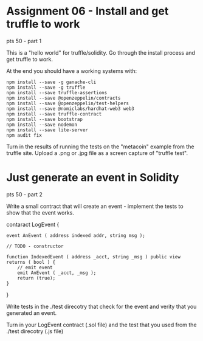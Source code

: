 














# Assignment 06 - Install and get truffle to work

pts 50 - part 1

This is a "hello world" for truffle/solidity.   Go through the install process and get truffle to work.

At the end you should have a working systems with:


```
npm install --save -g ganache-cli
npm install --save -g truffle
npm install --save truffle-assertions
npm install --save @openzeppelin/contracts
npm install --save @openzeppelin/test-helpers
npm install --save @nomiclabs/hardhat-web3 web3
npm install --save truffle-contract
npm install --save bootstrap
npm install --save nodemon
npm install --save lite-server
npm audit fix
```

Turn in the results of running the tests on the "metacoin" example from the truffle site.
Upload a .png or .jpg file as a screen capture of "truffle test".


# Just generate an event in Solidity

pts 50 - part 2

Write a small contract that will create an event - implement the tests
to show that the event works.

contaract LogEvent {

	event AnEvent ( address indexed addr, string msg );

	// TODO - constructor
	
	function IndexedEvent ( address _acct, string _msg ) public view returns ( bool ) {
		// emit event
		emit AnEvent ( _acct, _msg );
		return (true);
	}
}


Write tests in the ./test direcotry that check for the event and verity that you 
generated an event.

Turn in your LogEvent contract (.sol file) and the test that you used from the ./test
direcotry (.js file)



